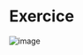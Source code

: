 # Exercice
![image](https://github.com/user-attachments/assets/72ebfc8d-7e54-42df-be88-3a195ae794e6)
